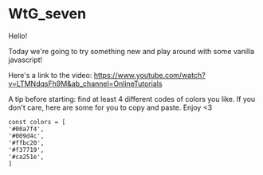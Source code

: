 # WtG_seven

Hello! 

Today we're going to try something new and play around with some vanilla javascript! 

Here's a link to the video:
https://www.youtube.com/watch?v=LTMNdqsFh9M&ab_channel=OnlineTutorials

A tip before starting: 
    find at least 4 different codes of colors you like.
    If you don't care, here are some for you to copy and paste. 
    Enjoy <3

    const colors = [
    '#00a7f4',
    '#009d4c',
    '#ffbc20',
    '#f37719',
    '#ca251e',
    ]

